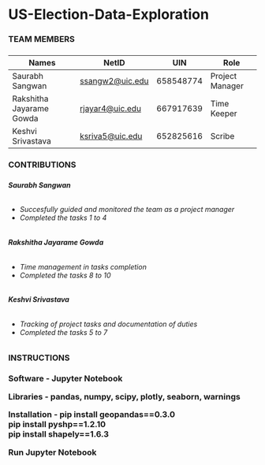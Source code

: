 # US-Election-Data-Exploration

<h3>TEAM MEMBERS<h3>
  
|Names                       |NetID            |UIN           |Role              |
|---                         |---              |---           |---               |
|Saurabh Sangwan            |ssangw2@uic.edu   |658548774     |Project Manager   |  
|Rakshitha Jayarame Gowda   |rjayar4@uic.edu   |667917639     |Time Keeper       |  
|Keshvi Srivastava          |ksriva5@uic.edu   |652825616     |Scribe            |

<h3>CONTRIBUTIONS<h3>

<h5>Saurabh Sangwan<h6>
<h6> <h6>
  
* Succesfully guided and monitored the team as a project manager
* Completed the tasks 1 to 4

<h5>Rakshitha Jayarame Gowda<h5>
<h6> <h6>
  
* Time management in tasks completion
* Completed the tasks 8 to 10

<h5>Keshvi Srivastava<h5>
 <h6> <h6>
  
* Tracking of project tasks and documentation of duties
* Completed the tasks 5 to 7

<h3>INSTRUCTIONS<h3>
 
 <p>
 <b>Software</b> - Jupyter Notebook <br>
  
 <b>Libraries</b> - pandas, numpy, scipy, plotly, seaborn, warnings <br>
 
 <b>Installation</b> -   pip install geopandas==0.3.0 <br>
                  pip install pyshp==1.2.10 <br>
                  pip install shapely==1.6.3 <br>
  
  <b>Run</b> Jupyter Notebook
 </p>
